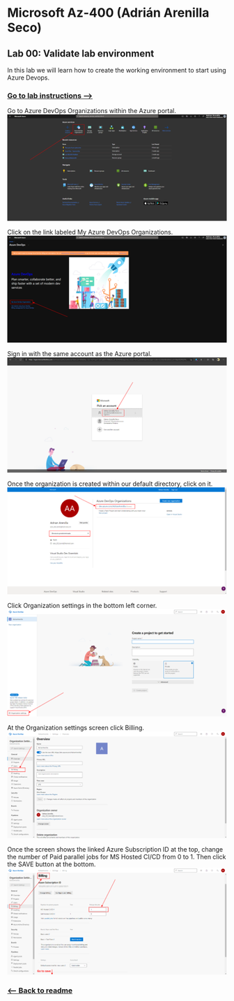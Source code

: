 # Microsoft Az-400 (Adrián Arenilla Seco)

## Lab 00: Validate lab environment
In this lab we will learn how to create the working environment to start using Azure Devops.

### [Go to lab instructions -->](AZ400_M00_Validate_lab_environment.md)


Go to Azure DevOps Organizations within the Azure portal.
![](Evidences/Image1.png)


Click on the link labeled My Azure DevOps Organizations.
![](Evidences/Image2.png)


Sign in with the same account as the Azure portal.
![](Evidences/Image3.png)


Once the organization is created within our default directory, click on it.
![](Evidences/Image4.png)


Click Organization settings in the bottom left corner.
![](Evidences/Image5.png)


At the Organization settings screen click Billing.
![](Evidences/Image6.png)


Once the screen shows the linked Azure Subscription ID at the top, change the number of Paid parallel jobs for MS Hosted CI/CD from 0 to 1. Then click the SAVE button at the bottom.
![](Evidences/Image7.png)


### [<-- Back to readme](../../../)

